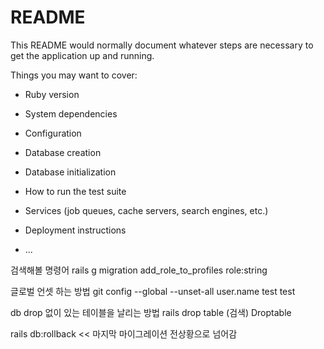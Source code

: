 # README

This README would normally document whatever steps are necessary to get the
application up and running.

Things you may want to cover:

* Ruby version

* System dependencies

* Configuration

* Database creation

* Database initialization

* How to run the test suite

* Services (job queues, cache servers, search engines, etc.)

* Deployment instructions

* ...

검색해볼 명령어 
rails g migration add_role_to_profiles role:string

글로벌 언셋 하는 방법
git config --global --unset-all user.name
test test

db drop 없이 있는 테이블을 날리는 방법 
rails drop table (검색)
Droptable 

rails db:rollback << 마지막 마이그레이션 전상황으로 넘어감